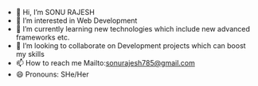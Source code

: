 - 👋 Hi, I’m SONU RAJESH
- 👀 I’m interested in Web Development
- 🌱 I’m currently learning new technologies which include new advanced frameworks etc.
- 💞️ I’m looking to collaborate on Development projects which can boost my skills
- 📫 How to reach me Mailto:sonurajesh785@gmail.com
- 😄 Pronouns: SHe/Her


<!---
Sr2002-cmyk/Sr2002-cmyk is a ✨ special ✨ repository because its `README.md` (this file) appears on your GitHub profile.
You can click the Preview link to take a look at your changes.
--->
